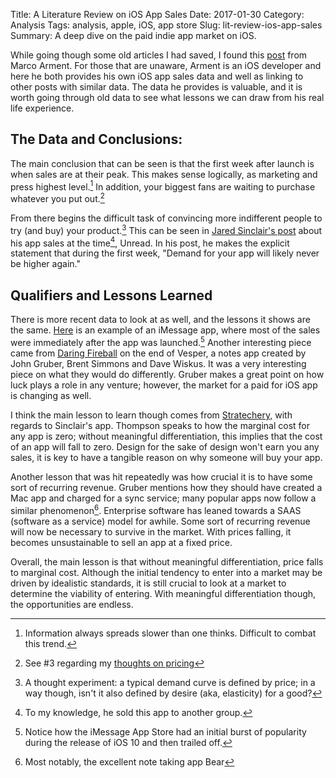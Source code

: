 Title: A Literature Review on iOS App Sales
Date: 2017-01-30
Category: Analysis
Tags: analysis, apple, iOS, app store
Slug: lit-review-ios-app-sales
Summary: A deep dive on the paid indie app market on iOS.

While going though some old articles I had saved, I found this [post](https://marco.org/2015/01/15/overcast-sales-numbers "overcast sales numbers") from Marco Arment. For those that are unaware, Arment is an iOS developer and here he both provides his own iOS app sales data and well as linking to other posts with similar data. The data he provides is valuable, and it is worth going through old data to see what lessons we can draw from his real life experience. 

## The Data and Conclusions:

The main conclusion that can be seen is that the first week after launch is when sales are at their peak. This makes sense logically, as marketing and press highest level.[^1] In addition, your biggest fans are waiting to purchase whatever you put out.[^2] 

From there begins the difficult task of convincing more indifferent people to try (and buy) your product.[^3] This can be seen in [Jared Sinclair's post](http://blog.jaredsinclair.com/post/93118460565/a-candid-look-at-unreads-first-year "Unread's Sales Numbers") about his app sales at the time[^4], Unread. In his post, he makes the explicit statement that during the first week, "Demand for your app will likely never be higher again."

## Qualifiers and Lessons Learned

There is more recent data to look at as well, and the lessons it shows are the same. [Here](https://medium.com/@genadyo/my-first-3-months-on-the-imessage-app-store-300044e6a15) is an example of an iMessage app, where most of the sales were immediately after the app was launched.[^5] Another interesting piece came from [Daring Fireball](https://daringfireball.net/2016/08/vesper_adieu) on the end of Vesper, a notes app created by John Gruber, Brent Simmons and Dave Wiskus. It was a very interesting piece on what they would do differently. Gruber makes a great point on how luck plays a role in any venture; however, the market for a paid for iOS app is changing as well. 

I think the main lesson to learn though comes from [Stratechery,](https://stratechery.com/2014/pleco-building-business-just-app/) with regards to Sinclair's app. Thompson speaks to how the marginal cost for any app is zero; without meaningful differentiation, this implies that the cost of an app will fall to zero. Design for the sake of design won't earn you any sales, it is key to have a tangible reason on why someone will buy your app. 

Another lesson that was hit repeatedly was how crucial it is to have some sort of recurring revenue. Gruber mentions how they should have created a Mac app and charged for a sync service; many popular apps now follow a similar phenomenon[^6]. Enterprise software has leaned towards a SAAS (software as a service) model for awhile. Some sort of recurring revenue will now be necessary to survive in the market. With prices falling, it becomes unsustainable to sell an app at a fixed price. 

Overall, the main lesson is that without meaningful differentiation, price falls to marginal cost. Although the initial tendency to enter into a market may be driven by idealistic standards, it is still crucial to look at a market to determine the viability of entering. With meaningful differentiation though, the opportunities are endless.  

[^1]:	Information always spreads slower than one thinks. Difficult to combat this trend. 

[^2]:	See #3 regarding my [thoughts on pricing](http://zachnielsen.org/more-thoughts-on-pricing-a-good.html)

[^3]:	A thought experiment: a typical demand curve is defined by price; in a way though, isn't it also defined by desire (aka, elasticity) for a good?

[^4]:	To my knowledge, he sold this app to another group. 

[^5]:	Notice how the iMessage App Store had an initial burst of popularity during the release of iOS 10 and then trailed off.

[^6]:	Most notably, the excellent note taking app Bear
